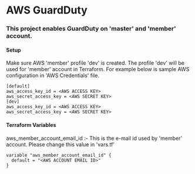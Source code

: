 # AWS GuardDuty

###  This project enables GuardDuty on 'master' and 'member' account.

#### Setup ####

Make sure AWS 'member' profile 'dev' is created. The profile 'dev' will be used for 'member' account in Terraform.
For example below is sample AWS configuration in 'AWS Credentials' file.

```
[default]
aws_access_key_id = <AWS ACCESS KEY>
aws_secret_access_key = <AWS SECRET KEY>
[dev]
aws_access_key_id = <AWS ACCESS KEY>
aws_secret_access_key = <AWS SECRET KEY>

```

#### Terraform Variables ####
aws_member_account_email_id :- This is the e-mail id used by 'member' account. Please change this value in 'vars.tf'

```
variable "aws_member_account_email_id" {
  default = "<AWS ACCOUNT EMAIL ID>"
}
```
